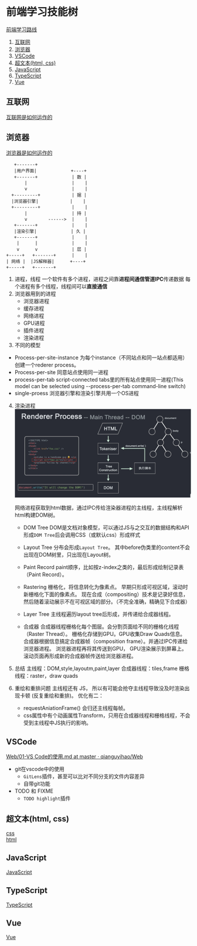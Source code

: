 # 前端学习技能树
[前端学习路线](https://objtube.github.io/front-end-roadmap/#/)

1. [互联网](#互联网)
2. [浏览器](#浏览器)
3. [VSCode](#vscode)
4. [超文本(html, css)](#超文本html-css)
5. [JavaScript](#javascript)
6. [TypeScript](#typescript)
7. [Vue](#vue)

## 互联网
[互联网是如何运作的](https://www.bilibili.com/video/BV1Rz4y197Jd)

## 浏览器
[浏览器是如何运作的](https://www.bilibili.com/video/BV1x54y1B7RE/)

```
   +-------+
   |用户界面|             +----+
   +-------+             | 数 |
       |                 |    |
       v                 |    |
  +---------+            | 据 |
  |浏览器引擎|            |    |
  +---------+            |    |
       |                 | 持 |
       v        ------>  |    |
   +-------+             |    |
   |渲染引擎|             | 久 |
   +-------+             |    |
    |      |             |    |
    v      v             | 层 |
+-----+   +-------+      |    | 
| 网络 |  |JS解释器|      +----+
+-----+   +-------+
```

1. 进程，线程
一个软件有多个进程，进程之间靠**进程间通信管道IPC**传递数据
每个进程有多个线程，线程间可以**直接通信**
2. 浏览器用到的进程
   - 浏览器进程
   - 缓存进程
   - 网络进程
   - GPU进程
   - 插件进程
   - 渲染进程
3. 不同的模型 
  - Process-per-site-instance
    为每个instance（不同站点和同一站点都适用）创建一个rederer process。
  - Process-per-site
    同意站点使用同一进程
  - process-per-tab
    script-connected tabs里的所有站点使用同一进程(This model can be selected using --process-per-tab command-line switch)
  - single-proess
    浏览器引擎和渲染引擎共用一个OS进程
4. 渲染进程
   ![渲染进程](渲染进程.png)

   网络进程获取到html数据，通过IPC传给渲染器进程的主线程，主线程解析html构建DOM树。
   
   - DOM Tree
   DOM是文档对象模型，可以通过JS与之交互的数据结构和API
   形成`DOM Tree`后会调用CSS（或默认css）形成样式
   
   - Layout Tree
   分布会形成`Layout Tree`。
   其中before伪类里的content不会出现在DOM树里，只出现在Layout树。
   
   - Paint Record
   paint顺序，比如按z-index之类的，最后形成绘制记录表（Paint Record）。
   
   - Rastering
     栅格化，将信息转化为像素点。
     早期只形成可视区域，滚动时新栅格化下面的像素点。
     现在合成（compositing）技术是记录好信息，然后随着滚动展示不在可视区域的部分。（不完全准确，精确见下合成器）

   - Layer Tree
     主线程遍历layout tree后形成，并传递给合成器线程。
     
   - 合成器
     合成器线程栅格化每个图层。会分割页面给不同的栅格化线程（Raster Thread）。
     栅格化存储到GPU。GPU收集Draw Quads信息。
     合成器根据信息搞定合成器帧（composition frame）。并通过IPC传递给浏览器进程。
     浏览器进程再将其传送到GPU，
     GPU渲染展示到屏幕上。
     滚动页面再形成新的合成器帧传送给浏览器进程。
  
5. 总结
   主线程：DOM,style,layoutm,paint,layer
   合成器线程：tiles,frame
   栅格线程：raster，draw quads
6. 重绘和重排问题
   主线程还有 JS， 所以有可能会抢夺主线程导致没及时渲染出现卡顿 (反复重绘和重排)。
   优化有二：
   - requestAniationFrame() 会归还主线程每帧。
   - css属性中有个动画属性Transform，只用在合成器线程和栅格线程，不会受到主线程中JS执行的影响。

## VSCode
[Web/01-VS Code的使用.md at master · qianguyihao/Web](https://github.com/qianguyihao/Web/blob/master/00-%E5%89%8D%E7%AB%AF%E5%B7%A5%E5%85%B7/01-VS%20Code%E7%9A%84%E4%BD%BF%E7%94%A8.md)

- git在vscode中的使用
  - `GitLens`插件，甚至可以比对不同分支的文件内容差异
  - 自带git功能
- TODO 和 FIXME
  - `TODO highlight`插件

## 超文本(html, css)
[css](../计算机语言/超文本/css.md)\
[html](../计算机语言/超文本/html.md)

## JavaScript
[JavaScript](../计算机语言/JavaScript和TypeScript/JavaScript/JavaScript.md)

## TypeScript
[TypeScript](../计算机语言/JavaScript和TypeScript/TypeScript/TypeScript.md)

## Vue
[Vue](../Vue/Vue.md)
